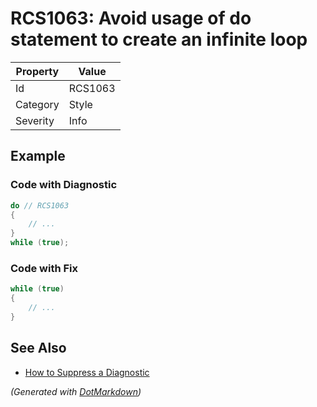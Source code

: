 # RCS1063: Avoid usage of do statement to create an infinite loop

| Property | Value   |
| -------- | ------- |
| Id       | RCS1063 |
| Category | Style   |
| Severity | Info    |

## Example

### Code with Diagnostic

```csharp
do // RCS1063
{
    // ...
}
while (true);
```

### Code with Fix

```csharp
while (true)
{
    // ...
}
```

## See Also

* [How to Suppress a Diagnostic](../HowToConfigureAnalyzers.md#how-to-suppress-a-diagnostic)


*\(Generated with [DotMarkdown](http://github.com/JosefPihrt/DotMarkdown)\)*